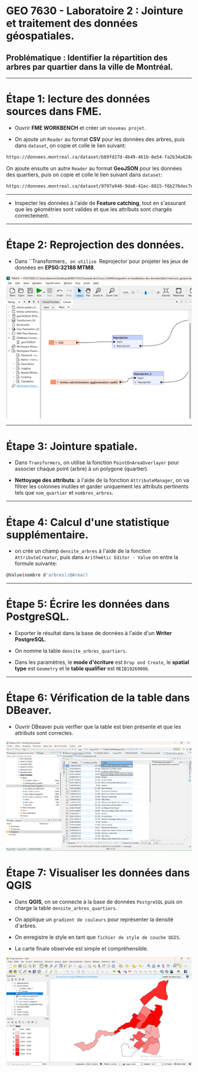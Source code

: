 # GEO 7630 - Laboratoire 2 : Jointure et traitement des données géospatiales.

## Problématique : Identifier la répartition des arbres par quartier dans la ville de Montréal.

---

# Étape 1: lecture des données sources dans FME.

- Ouvrir **FME WORKBENCH** et créer un `nouveau projet`.

- On ajoute un `Reader` au format **CSV** pour les données des arbres, puis dans `dataset`, on copie et colle le lien suivant:

```bash
https://donnees.montreal.ca/dataset/b89fd27d-4b49-461b-8e54-fa2b34a628c4/resource/64e28fe6-ef37-437a-972d-d1d3f1f7d891/download/arbres-publics.csv
```
On ajoute ensuite un autre `Reader` au format **GeoJSON** pour les données des quartiers, puis on copie et colle le lien suivant dans `dataset`:

```bash
https://donnees.montreal.ca/dataset/9797a946-9da8-41ec-8815-f6b276dec7e9/resource/6b313375-d9bc-4dc3-af8e-ceae3762ae6e/download/limites-administratives-agglomeration-nad83.geojson
```

---
- Inspecter les données à l'aide de **Feature catching**, tout en s'assurant que les géométries sont valides et que les attributs sont chargés correctement.

---

# Étape 2: Reprojection des données.

- Dans ``Transformers`, on utilise `Reprojector`pour projeter les jeux de données en **EPSG:32188 MTM8**.

![alt text](image-1.png)

---

# Étape 3: Jointure spatiale.

- Dans `Transformers`, on utilise la fonction `PointOnAreaOverlayer` pour associer chaque point (arbre) à un polygone (quartier).

- **Nettoyage des attributs**: à l'aide de la fonction `AttributeManager`, on va  filtrer les colonnes inutiles et garder uniquement les attributs pertinents tels que `nom_quartier` et `nombres_arbres`.

---

# Étape 4: Calcul d'une statistique supplémentaire.

- on crée un champ `densite_arbres` à l'aide de la fonction `AttributeCreator`, puis dans `Arithmétic Editor - Value` on entre la formule suivante:

```bash
@Value(nombre d'arbres)/@Area()
```
---

# Étape 5: Écrire les données dans PostgreSQL.

- Exporter le résultat dans la base de données à l'aide d'un **Writer PostgreSQL**.

- On nomme la table `densite_arbres_quartiers`. 

- Dans les paramètres, le **mode d'écriture** est `Drop and Create`, le **spatial type** est `Geometry` et le **table qualifier** est  `MEIB19269006`.

---

# Étape 6: Vérification de la table dans DBeaver.

- Ouvrir DBeaver puis verifier que la table est bien présente et que les attributs sont correctes.

![alt text](image-2.png)

# Étape 7: Visualiser les données dans QGIS

- Dans **QGIS**, on se connecte à la base de données `PostgreSQL` puis on charge la table `densite_arbres_quartiers`.

- On applique un `gradient de couleurs` pour représenter la densité d'arbres.

- On enregistre le style en tant que `fichier de style de couche QGIS`.

- La carte finale observée est simple et compréhensible.

![alt text](image-4.png)













